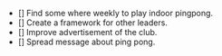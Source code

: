 - [] Find some where weekly to play indoor pingpong. 
- [] Create a framework for other leaders.
- [] Improve advertisement of the club.
- [] Spread message about ping pong.